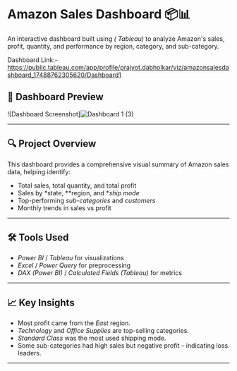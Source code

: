 # Amazon Sales Dashboard 📦📊

An interactive dashboard built using *( Tableau)* to analyze Amazon's sales, profit, quantity, and performance by region, category, and sub-category.

Dashboard Link:- https://public.tableau.com/app/profile/prajyot.dabholkar/viz/amazonsalesdashboard_17488762305620/Dashboard1

## 📸 Dashboard Preview

![Dashboard Screenshot]![Dashboard 1 (3)](https://github.com/user-attachments/assets/ae1d6414-093d-455f-a2fb-1f062d6f0d08)


---

## 🔍 Project Overview

This dashboard provides a comprehensive visual summary of Amazon sales data, helping identify:

- Total sales, total quantity, and total profit
- Sales by *state, **region, and **ship mode*
- Top-performing *sub-categories* and *customers*
- Monthly trends in sales vs profit

---

## 🛠️ Tools Used

- *Power BI* / *Tableau* for visualizations
- *Excel* / *Power Query* for preprocessing
- *DAX (Power BI)* / *Calculated Fields (Tableau)* for metrics

---

## 📈 Key Insights

- Most profit came from the *East* region.
- *Technology* and *Office Supplies* are top-selling categories.
- *Standard Class* was the most used shipping mode.
- Some sub-categories had high sales but negative profit – indicating loss leaders.

---
